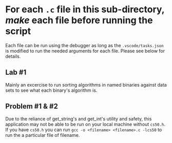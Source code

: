 # For each `.c` file in this sub-directory, _make_ each file before running the script

Each file can be run using the debugger as long as the `.vscode/tasks.json` is modified to run the needed arguments for each file. Please see below for details.

## Lab #1

Mainly an excercise to run sorting algorithms in named binaries against data sets to see what each binary's algorithm is.

## Problem #1 & #2

Due to the reliance of get_string's and get_int's utility and safety, this application may not be able to be run on your local machine without `cs50.h`. If you have `cs50.h` you can run `gcc -o <filename> <filename>.c -lcs50` to run the a particular file of filename.
